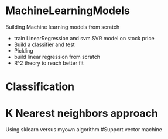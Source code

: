 # MachineLearningModels
Building Machine learning models from scratch
- train LinearRegression and svm.SVR model on stock price
- Build a classifier and test
- Pickling
- build linear regression from scratch
- R^2 theory to reach better fit
# Classification
# K Nearest neighbors approach
Using sklearn versus myown algorithm
#Support vector machine
